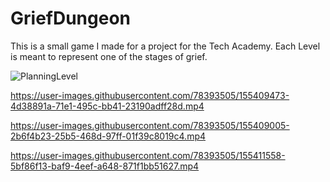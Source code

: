 # GriefDungeon
This is a small game I made for a project for the Tech Academy. Each Level is meant to represent one of the stages of grief.


![PlanningLevel](https://user-images.githubusercontent.com/78393505/155237507-c62efc2a-050d-4c62-a594-06d81621c2d6.png)





https://user-images.githubusercontent.com/78393505/155409473-4d38891a-71e1-495c-bb41-23190adff28d.mp4






https://user-images.githubusercontent.com/78393505/155409005-2b6f4b23-25b5-468d-97ff-01f39c8019c4.mp4





https://user-images.githubusercontent.com/78393505/155411558-5bf86f13-baf9-4eef-a648-871f1bb51627.mp4

